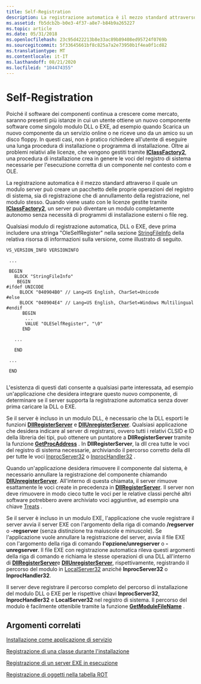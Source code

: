```yaml
---
title: Self-Registration
description: La registrazione automatica è il mezzo standard attraverso il quale un modulo server può creare un pacchetto delle proprie operazioni del registro di sistema, sia di registrazione che di annullamento della registrazione, nel modulo stesso.
ms.assetid: fb5dcb2b-b0e3-4f37-a8e7-b84b9a265227
ms.topic: article
ms.date: 05/31/2018
ms.openlocfilehash: 23c95d422213b8e33ac89b89408ed95724f0769b
ms.sourcegitcommit: 5f33645661bf8c825a7a2e73950b1f4ea0f1cd82
ms.translationtype: MT
ms.contentlocale: it-IT
ms.lasthandoff: 08/21/2020
ms.locfileid: "104474355"
---
```

# <a name="self-registration"></a>Self-Registration

Poiché il software dei componenti continua a crescere come mercato, saranno presenti più istanze in cui un utente ottiene un nuovo componente software come singolo modulo DLL o EXE, ad esempio quando Scarica un nuovo componente da un servizio online o ne riceve uno da un amico su un disco floppy. In questi casi, non è pratico richiedere all'utente di eseguire una lunga procedura di installazione o programma di installazione. Oltre ai problemi relativi alle licenze, che vengono gestiti tramite [**IClassFactory2**](/windows/desktop/api/OCIdl/nn-ocidl-iclassfactory2), una procedura di installazione crea in genere le voci del registro di sistema necessarie per l'esecuzione corretta di un componente nel contesto com e OLE.

La registrazione automatica è il mezzo standard attraverso il quale un modulo server può creare un pacchetto delle proprie operazioni del registro di sistema, sia di registrazione che di annullamento della registrazione, nel modulo stesso. Quando viene usato con le licenze gestite tramite [**IClassFactory2**](/windows/desktop/api/OCIdl/nn-ocidl-iclassfactory2), un server può diventare un modulo completamente autonomo senza necessità di programmi di installazione esterni o file reg.

Qualsiasi modulo di registrazione automatica, DLL o EXE, deve prima includere una stringa "OleSelfRegister" nella sezione [StringFileInfo](/windows/desktop/menurc/stringfileinfo-block) della relativa risorsa di informazioni sulla versione, come illustrato di seguito.

``` syntax
VS_VERSION_INFO VERSIONINFO 
 
 ... 
 
 BEGIN 
   BLOCK "StringFileInfo" 
    BEGIN 
#ifdef UNICODE 
     BLOCK "040904B0" // Lang=US English, CharSet=Unicode 
#else 
     BLOCK "040904E4" // Lang=US English, CharSet=Windows Multilingual 
#endif 
      BEGIN 
       ... 
       VALUE "OLESelfRegister", "\0" 
      END 
 
   ... 
 
   END 
 
 ... 
 
 END 
 
```

L'esistenza di questi dati consente a qualsiasi parte interessata, ad esempio un'applicazione che desidera integrare questo nuovo componente, di determinare se il server supporta la registrazione automatica senza dover prima caricare la DLL o EXE.

Se il server è incluso in un modulo DLL, è necessario che la DLL esporti le funzioni [**DllRegisterServer**](/windows/win32/api/olectl/nf-olectl-dllregisterserver) e [**DllUnregisterServer**](/windows/win32/api/olectl/nf-olectl-dllunregisterserver). Qualsiasi applicazione che desidera indicare al server di registrarsi, ovvero tutti i relativi CLSID e ID della libreria dei tipi, può ottenere un puntatore a **DllRegisterServer** tramite la funzione [**GetProcAddress**](/windows/desktop/api/libloaderapi/nf-libloaderapi-getprocaddress) . In **DllRegisterServer**, la dll crea tutte le voci del registro di sistema necessarie, archiviando il percorso corretto della dll per tutte le voci [InprocServer32](inprocserver32.md) o [InprocHandler32](inprochandler32.md) .

Quando un'applicazione desidera rimuovere il componente dal sistema, è necessario annullare la registrazione del componente chiamando [**DllUnregisterServer**](/windows/win32/api/olectl/nf-olectl-dllunregisterserver). All'interno di questa chiamata, il server rimuove esattamente le voci create in precedenza in [**DllRegisterServer**](/windows/win32/api/olectl/nf-olectl-dllregisterserver). Il server non deve rimuovere in modo cieco tutte le voci per le relative classi perché altri software potrebbero avere archiviato voci aggiuntive, ad esempio una chiave [Treats](treatas.md) .

Se il server è incluso in un modulo EXE, l'applicazione che vuole registrare il server avvia il server EXE con l'argomento della riga di comando **/regserver** o **-regserver** (senza distinzione tra maiuscole e minuscole). Se l'applicazione vuole annullare la registrazione del server, avvia il file EXE con l'argomento della riga di comando **l'opzione/unregserver** o **-unregserver**. Il file EXE con registrazione automatica rileva questi argomenti della riga di comando e richiama le stesse operazioni di una DLL all'interno di [**DllRegisterServer**](/windows/win32/api/olectl/nf-olectl-dllregisterserver)e [**DllUnregisterServer**](/windows/win32/api/olectl/nf-olectl-dllunregisterserver), rispettivamente, registrando il percorso del modulo in [LocalServer32](localserver32.md) anziché **InprocServer32** o **InprocHandler32**.

Il server deve registrare il percorso completo del percorso di installazione del modulo DLL o EXE per le rispettive chiavi **InprocServer32**, **InprocHandler32** e **LocalServer32** nel registro di sistema. Il percorso del modulo è facilmente ottenibile tramite la funzione [**GetModuleFileName**](/windows/desktop/api/libloaderapi/nf-libloaderapi-getmodulefilenamea) .

## <a name="related-topics"></a>Argomenti correlati

<dl> <dt>

[Installazione come applicazione di servizio](installing-as-a-service-application.md)
</dt> <dt>

[Registrazione di una classe durante l'installazione](registering-a-class-at-installation.md)
</dt> <dt>

[Registrazione di un server EXE in esecuzione](registering-a-running-exe-server.md)
</dt> <dt>

[Registrazione di oggetti nella tabella ROT](registering-objects-in-the-rot.md)
</dt> </dl>

 

 